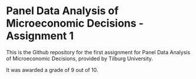 # Panel Data Analysis of Microeconomic Decisions - Assignment 1
This is the Github repository for the first assignment for Panel Data Analysis of Microeconomic Decisions, provided by Tilburg University.

It was awarded a grade of 9 out of 10.
